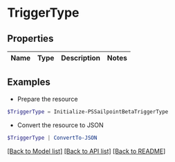 # TriggerType
## Properties

Name | Type | Description | Notes
------------ | ------------- | ------------- | -------------

## Examples

- Prepare the resource
```powershell
$TriggerType = Initialize-PSSailpointBetaTriggerType 
```

- Convert the resource to JSON
```powershell
$TriggerType | ConvertTo-JSON
```

[[Back to Model list]](../README.md#documentation-for-models) [[Back to API list]](../README.md#documentation-for-api-endpoints) [[Back to README]](../README.md)

